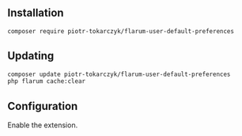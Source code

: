 ## Installation

```bash
composer require piotr-tokarczyk/flarum-user-default-preferences
```

## Updating

```bash
composer update piotr-tokarczyk/flarum-user-default-preferences
php flarum cache:clear
```

## Configuration

Enable the extension.
